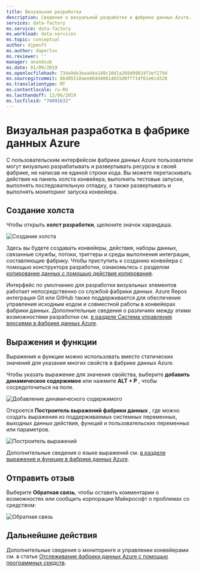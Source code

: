 ```yaml
---
title: Визуальная разработка
description: Сведения о визуальной разработке в фабрике данных Azure.
services: data-factory
ms.service: data-factory
ms.workload: data-services
ms.topic: conceptual
author: djpmsft
ms.author: daperlov
ms.reviewer: ''
manager: anandsub
ms.date: 01/09/2019
ms.openlocfilehash: 734a9de3eaa44a149c10d1a268d09024f3ef279d
ms.sourcegitcommit: 8bd85510aee664d40614655d0ff714f61e6cd328
ms.translationtype: MT
ms.contentlocale: ru-RU
ms.lasthandoff: 12/06/2019
ms.locfileid: "74891632"
---
```

# <a name="visual-authoring-in-azure-data-factory"></a>Визуальная разработка в фабрике данных Azure

С пользовательским интерфейсом фабрики данных Azure пользователи могут визуально разрабатывать и развертывать ресурсы в своей фабрике, не написав не единой строки кода. Вы можете перетаскивать действия на панель холста конвейера, выполнять тестовые запуски, выполнять последовательную отладку, а также развертывать и выполнять мониторинг запуска конвейера.

## <a name="authoring-canvas"></a>Создание холста

Чтобы открыть **холст разработки**, щелкните значок карандаша. 

![Создание холста](media/author-visually/authoring-canvas.png)

Здесь вы будете создавать конвейеры, действия, наборы данных, связанные службы, потоки, триггеры и среды выполнения интеграции, составляющие фабрику. Чтобы приступить к созданию конвейера с помощью конструктора разработки, ознакомьтесь с разделом [копирование данных с помощью действия копирования](tutorial-copy-data-portal.md). 

Интерфейс по умолчанию для разработки визуальных элементов работает непосредственно со службой фабрики данных. Azure Repos интеграция Git или GitHub также поддерживается для обеспечения управления исходным кодом и совместной работы в конвейерах фабрики данных. Дополнительные сведения о различиях между этими возможностями разработки см. [в разделе Система управления версиями в фабрике данных Azure](source-control.md).

## <a name="expressions-and-functions"></a>Выражения и функции

Выражения и функции можно использовать вместо статических значений для указания многих свойств в фабрике данных Azure.

Чтобы указать выражение для значения свойства, выберите **добавить динамическое содержимое** или нажмите **ALT + P** , чтобы сосредоточиться на поле.

![Добавление динамического содержимого](media/author-visually/dynamic-content-1.png)

Откроется **Построитель выражений фабрики данных** , где можно создать выражения из поддерживаемых системных переменных, выходных данных действия, функций и пользовательских переменных или параметров. 

![Построитель выражений](media/author-visually/dynamic-content-2.png)

Дополнительные сведения о языке выражений см. [в разделе выражения и функции в фабрике данных Azure](control-flow-expression-language-functions.md).

## <a name="provide-feedback"></a>Отправить отзыв

Выберите **Обратная связь**, чтобы оставить комментарии о возможностях или сообщить корпорации Майкрософт о проблемах со средством:

![Обратная связь](media/author-visually/provide-feedback.png)

## <a name="next-steps"></a>Дальнейшие действия

Дополнительные сведения о мониторинге и управлении конвейерами см. в статье [Отслеживание фабрики данных Azure с помощью программных средств](monitor-programmatically.md).
